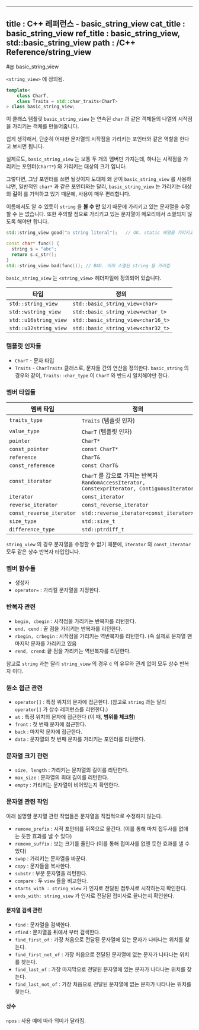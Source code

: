 ----------------
title : C++ 레퍼런스 - basic_string_view
cat_title :  basic_string_view
ref_title : basic_string_view, std::basic_string_view
path : /C++ Reference/string_view
----------------

#@ basic_string_view

`<string_view>` 에 정의됨.

```cpp
template< 
    class CharT, 
    class Traits = std::char_traits<CharT> 
> class basic_string_view;
```

이 클래스 템플릿 `basic_string_view` 는 연속된 `char` 과 같은 객체들의 나열의 시작점을 가리키는 객체를 만들어줍니다.

쉽게 생각해서, 단순히 어떠한 문자열의 시작점을 가리키는 포인터와 같은 역할을 한다고 보시면 됩니다.

실제로도, `basic_string_view` 는 보통 두 개의 멤버만 가지는데, 하나는 시작점을 가리키는 포인터(`CharT*`) 와 가리키는 대상의 크기 입니다.

그렇다면, 그냥 포인터를 쓰면 될것이지 도대체 왜 굳이 `basic_string_view` 를 사용하냐면, 일반적인 `char*` 과 같은 포인터와는 달리, `basic_string_view` 는 가리키는 대상의 **길이** 를 기억하고 있기 때문에, 사용이 매우 편리합니다.

이름에서도 알 수 있듯이 `string` 을 **볼 수 만** 있기 때문에 가리키고 있는 문자열을 수정할 수 는 없습니다. 또한 주의할 점으로 가리키고 있는 문자열이 메모리에서 소멸되지 않도록 해야만 합니다.

```cpp
std::string_view good("a string literal");   // OK. static 배열을 가리키고 있음

const char* func() {
  string s = "abc";
  return s.c_str();
}
std::string_view bad(func()); // BAD. 이미 소멸된 string 을 가리킴
```

`basic_string_view` 는 `<string_view>` 헤더파일에 정의되어 있습니다.

|타입|정의|
|----|----|
|`std::string_view`|`std::basic_string_view<char>`|
|`std::wstring_view`|`std::basic_string_view<wchar_t>`|
|`std::u16string_view`|`std::basic_string_view<char16_t>`|
|`std::u32string_view`|`std::basic_string_view<char32_t>`|

### 템플릿 인자들

* `CharT`	-	문자 타입
* `Traits`	-	`CharTraits` 클래스로, 문자들 간의 연산을 정의한다. `basic_string` 의 경우와 같이, `Traits::char_type` 이 `CharT` 와 반드시 일치해야만 한다.

### 멤버 타입들


|멤버 타입|정의|
|-------|---|
|`traits_type`|`Traits` (템플릿 인자)|
|`value_type`|`CharT` (템플릿 인자)|
|`pointer`|`CharT*`|
|`const_pointer`|`const CharT*`|
|`reference`|`CharT&`|
|`const_reference`|`const CharT&`|
|`const_iterator`|`CharT` 를 값으로 가지는 반복자 `RandomAccessIterator, ConstexprIterator, ContiguousIterator`|
|`iterator`|`const_iterator`|
|`reverse_iterator`|`const_reverse_iterator`|
|`const_reverse_iterator`|`std::reverse_iterator<const_iterator>`|
|`size_type`|`std::size_t`|
|`difference_type`|`std::ptrdiff_t`|

`string_view` 의 경우 문자열을 수정할 수 없기 때문에, `iterator` 와 `const_iterator` 모두 같은 상수 반복자 타입입니다.

### 멤버 함수들

* 생성자
* `operator=` : 가리킬 문자열을 지정한다.

### 반복자 관련

* `begin, cbegin` : 시작점을 가리키는 반복자를 리턴한다.
* `end, cend` : 끝 점을 가리키는 반복자를 리턴한다.
* `rbegin, crbegin` : 시작점을 가리키는 역반복자를 리턴한다. (즉 실제로 문자열 맨 마지막 문자를 가리키고 있음
* `rend, crend`: 끝 점을 가리키는 역반복자를 리턴한다.

참고로 `string` 과는 달리 `string_view` 의 경우 c 의 유무와 관계 없이 모두 상수 반복자 이다.

### 원소 접근 관련

* `operator[]` : 특정 위치의 문자에 접근한다. (참고로 `string` 과는 달리 `operator[]` 가 상수 레퍼런스를 리턴한다.)
* `at` : 특정 위치의 문자에 접근한다 (이 때, **범위를 체크함**)
* `front` : 첫 번째 문자에 접근한다.
* `back` : 마지막 문자에 접근한다.
* `data` : 문자열의 첫 번째 문자를 가리키는 포인터를 리턴한다.

### 문자열 크기 관련

* `size, length` : 가리키는 문자열의 길이를 리턴한다.
* `max_size` : 문자열의 최대 길이를 리턴한다.
* `empty` : 가리키는 문자열이 비어있는지 확인한다.

### 문자열 관련 작업

아래 설명할 문자열 관련 작업들은 문자열을 직접적으로 수정하지 않는다.

* `remove_prefix` : 시작 포인터를 뒤쪽으로 옮긴다. (이를 통해 마치 접두사를 없애는 듯한 효과를 낼 수 있다)
* `remove_suffix` : 보는 크기를 줄인다 (이를 통해 접미사를 없앤 듯한 효과를 낼 수 있다)
* `swap` : 가리키는 문자열을 바꾼다.
* `copy` : 문자들을 복사한다.
* `substr` : 부분 문자열을 리턴한다.
* `compare` : 두 `view` 들을 비교한다.
* `starts_with : string_view` 가 인자로 전달된 접두사로 시작하는지 확인한다.
* `ends_with: string_view` 가 인자로 전달된 접미사로 끝나는지 확인한다.

#### 문자열 검색 관련

* `find` : 문자열을 검색한다.
* `rfind` : 문자열을 뒤에서 부터 검색한다.
* `find_first_of` : 가장 처음으로 전달된 문자열에 있는 문자가 나타나는 위치를 찾는다.
* `find_first_not_of` : 가장 처음으로 전달된 문자열에 없는 문자가 나타나는 위치를 찾는다.
* `find_last_of` : 가장 마지막으로 전달된 문자열에 있는 문자가 나타나는 위치를 찾는다.
* `find_last_not_of` : 가장 처음으로 전달된 문자열에 없는 문자가 나타나는 위치를 찾는다.

#### 상수

`npos` : 사용 예에 따라 의미가 달라짐.